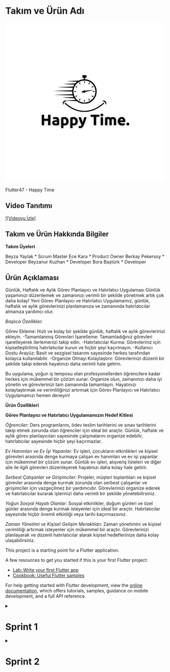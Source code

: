 # Takım ve Ürün Adı
![happytime](bootcampFiles/general/headers/happytimeLogo.png)

Flutter47 - Happy Time

## Video Tanıtımı

[![Videoyu İzle]]([https://www.youtube.com/watch?v=dQw4w9WgXcQ](https://drive.google.com/file/d/1OAgdeU8n3GXSREiHFPWkimPp7VVcwmS0/view?usp=drive_link))


## Takım ve Ürün Hakkında Bilgiler

**Takım Üyeleri**

Beyza Yaylak * Scrum Master
Ece Kara * Product Owner
Berkay Pekersoy * Developer
Beyzanur Kuzhan * Developer
Bora Baştürk * Developer

## Ürün Açıklaması

Günlük, Haftalık ve Aylık Görev Planlayıcı ve Hatırlatıcı Uygulaması
Günlük yaşamınızı düzenlemek ve zamanınızı verimli bir şekilde yönetmek artık çok daha kolay! Yeni Görev Planlayıcı ve Hatırlatıcı Uygulamamız, günlük, haftalık ve aylık görevlerinizi planlamanıza ve zamanında hatırlatıcılar almanıza yardımcı olur.

*Başlıca Özellikler:*

Görev Ekleme: Hızlı ve kolay bir şekilde günlük, haftalık ve aylık görevlerinizi ekleyin.
-Tamamlanmış Görevleri İşaretleme: Tamamladığınız görevleri işaretleyerek ilerlemenizi takip edin.
-Hatırlatıcılar Kurma: Görevleriniz için kişiselleştirilmiş hatırlatıcılar kurun ve hiçbir şeyi kaçırmayın.
-Kullanıcı Dostu Arayüz: Basit ve sezgisel tasarımı sayesinde herkes tarafından kolayca kullanılabilir.
-Organize Olmayı Kolaylaştırır: Görevlerinizi düzenli bir şekilde takip ederek hayatınızı daha verimli hale getirin.

Bu uygulama, yoğun iş temposu olan profesyonellerden öğrencilere kadar herkes için mükemmel bir çözüm sunar. Organize olun, zamanınızı daha iyi yönetin ve görevlerinizi tam zamanında tamamlayın. Hayatınızı kolaylaştırmak ve verimliliğinizi artırmak için Görev Planlayıcı ve Hatırlatıcı Uygulamamızı hemen deneyin!

**Ürün Özellikleri**

**Görev Planlayıcı ve Hatırlatıcı Uygulamamızın Hedef Kitlesi**

*Öğrenciler:*
Ders programlarını, ödev teslim tarihlerini ve sınav tarihlerini takip etmek zorunda olan öğrenciler için ideal bir araçtır. Günlük, haftalık ve aylık görev planlayıcıları sayesinde çalışmalarını organize edebilir, hatırlatıcılar sayesinde hiçbir şeyi kaçırmazlar.

*Ev Hanımları ve Ev İşi Yapanlar:*
Ev işleri, çocukların etkinlikleri ve kişisel görevleri arasında denge kurmaya çalışan ev hanımları ve ev işi yapanlar için mükemmel bir çözüm sunar. Günlük ev işleri, alışveriş listeleri ve diğer aile ile ilgili görevleri düzenleyerek hayatınızı daha kolay hale getirir.

*Serbest Çalışanlar ve Girişimciler:*
Projeler, müşteri toplantıları ve kişisel görevler arasında denge kurmak zorunda olan serbest çalışanlar ve girişimciler için vazgeçilmez bir yardımcıdır. Görevlerinizi organize ederek ve hatırlatıcılar kurarak işlerinizi daha verimli bir şekilde yönetebilirsiniz.

*Yoğun Sosyal Hayatı Olanlar:*
Sosyal etkinlikler, doğum günleri ve özel günler arasında denge kurmak isteyenler için ideal bir araçtır. Hatırlatıcılar sayesinde hiçbir önemli etkinliği veya tarihi kaçırmazsınız.

*Zaman Yönetimi ve Kişisel Gelişim Meraklıları:*
Zaman yönetimini ve kişisel verimliliği artırmak isteyenler için mükemmel bir araçtır. Görevlerinizi planlayarak ve düzenli hatırlatıcılar alarak kişisel hedeflerinize daha kolay ulaşabilirsiniz.


This project is a starting point for a Flutter application.

A few resources to get you started if this is your first Flutter project:

- [Lab: Write your first Flutter app](https://docs.flutter.dev/get-started/codelab)
- [Cookbook: Useful Flutter samples](https://docs.flutter.dev/cookbook)

For help getting started with Flutter development, view the
[online documentation](https://docs.flutter.dev/), which offers tutorials,
samples, guidance on mobile development, and a full API reference.


<details>
    <summary><h1>Sprint 1</h1></summary>




<details>
    <summary><h3>Sprint 1 - App Screenshots</h3></summary>
  <table style="width: 100%;">
    <tr>
      <td colspan="4" style="text-align: center;"><h2>Kullanıcı Doğrulama Sayfaları</h2></td>
    </tr>
    <tr>
      <td style="width: 25%;"><img src="bootcampFiles/sprintOne/screenshots/1.png" style="max-width: 100%; height: auto;"></td>
      <td style="width: 25%;"><img src="bootcampFiles/sprintOne/screenshots/2.png" style="max-width: 100%; height: auto;"></td>
      <td style="width: 25%;"><img src="bootcampFiles/sprintOne/screenshots/3.png" style="max-width: 100%; height: auto;"></td>
    </tr>
    <tr>
      <td colspan="4" style="text-align: center;"><h2>Ana Ekran ve Görevler Sayfası</h2></td>
    </tr>
    <tr>
      <td style="width: 25%;"><img src="bootcampFiles/sprintOne/screenshots/4.png" style="max-width: 100%; height: auto;"></td>
      <td style="width: 25%;"><img src="bootcampFiles/sprintOne/screenshots/5.png" style="max-width: 100%; height: auto;"></td>
      <td style="width: 25%;"><img src="bootcampFiles/sprintOne/screenshots/6.png" style="max-width: 100%; height: auto;"></td>
    </tr>
    <tr>
      <td colspan="4" style="text-align: center;"><h2>Görev Ekleme ve Görevler Sayfası</h2></td>
    </tr>
    <tr>
      <td style="width: 25%;"><img src="bootcampFiles/sprintOne/screenshots/7.png" style="max-width: 100%; height: auto;"></td>
      <td style="width: 25%;"><img src="bootcampFiles/sprintOne/screenshots/8.png" style="max-width: 100%; height: auto;"></td>
    </tr>
  </table>
  </details>   


  <details>
    <summary><h3>Sprint 1 - Sprint Board Update Screenshots</h3></summary>
    <img src="bootcampFiles/sprintOne/boardupdate/1.jpeg" style="max-width: 100%; height: auto;">
    <img src="bootcampFiles/sprintOne/boardupdate/2.jpeg" style="max-width: 100%; height: auto;">
  </details>

  <details>
    <summary><h3>Sprint 1 - Proje Takip Aracı</h3></summary>
    <img src="bootcampFiles/sprintOne/proje_takip/1.png" style="max-width: 100%; height: auto;">
    <img src="bootcampFiles/sprintOne/proje_takip/2.png" style="max-width: 100%; height: auto;">
    <img src="bootcampFiles/sprintOne/proje_takip/3.png" style="max-width: 100%; height: auto;">
    <img src="bootcampFiles/sprintOne/proje_takip/4.png" style="max-width: 100%; height: auto;">
    <img src="bootcampFiles/sprintOne/proje_takip/5.png" style="max-width: 100%; height: auto;">
    <img src="bootcampFiles/sprintOne/proje_takip/6.png" style="max-width: 100%; height: auto;">
    <img src="bootcampFiles/sprintOne/proje_takip/7.png" style="max-width: 100%; height: auto;">
  </details>


  - **Sprint Notes**:
    "İlk sprint sürecinde görev dağılımı yapıldı. Herkesten kod yazması istenmesi üzerine görevlerde ortak payda sağlanarak herkesin olağan uygunluk durumuna göre yapabilirlik seviyesine göre görevlerde rol alması sağlandı.
İlk olarak tasarımın canvada yapılmasına karar verildi.
email login sisteminin kullanılmasına karar verildi."

  - **Sprint içinde beklenen puan tamamlama**: 200 puan
  - **Puan Tamamlama Mantığı**: `(200 points completed)` Ekibin iş yoğunlu, okul durumu olsada görevler tamamlanmaya çalışıldı.
  - **Daily Scrum**: "Beyza Yaylak görev takibinin kolay bir şekilde yapılması için  google sheet oluşturdu. 
Ürün fikri bulmak için ekip üyelerinden fikir düşünme ve paylaşma adına süre belirlendi.
Toplam Ece, Beyzanur Kuzhan ve Berkay'ın eklemiş olduğu dört fikir üzerinden yapılabilirlik ve zaman kapsamında hangisinin uygun olabileceği paydaları da değerlendirilerek oylamalar yapıldı ve uygulama fikrine karar verildi.   
 Elde edilen fikir için taslak bir uygulama şeması Beyzanur Kuzhan  tarafından oluşturuldu.
Ardından Canva tarafında uygulama arayüzü üzerine Beyza Yaylak ve Berkay çalıştı.
Beyza Yaylak logoyu ve uygulama ismi üzerinde çalıştı.
İlk sprint için istenilen düzeye getirildi.
Kodlama kısmında başlangıç ve sayfalar oluşturulmaya başlandı. 
Bora yaptığımız çalışmaların githup repoya aktarılması konusunda Beyza Yaylak ve Berkay'a destek oldu.
Genel olarak iyi bir sprint süreci geçirdiğimizi düşünüyoruz. İş tempomuz olsa da zamanı iyi kullandığımızı düşünüyoruz.
"
  - **Product Backlog URL:** 
  - **Sprint Review:**
    Ürün değerlendirme sürecinde; Tasarım için Beyza Yaylak ve Berkay koordineli bir süreç yürüttüler. Proje seçme konusunda zorlanma olmadı. Fakat projeye isim konusuna ayrılan zaman tahminimizden daha uzun sürdü. 

  - **Sprint Review Participants:** Beyza Yaylak, Ece Kara, Berkay Pekersoy, Bora Baştürk, Beyzanur Kuzhan 
  - **Sprint Retrospective:**
    "İkinci sprintte uygulamaya yoğunlaşılmasına karar verildi.
Berkay, Beyzanur ve Bora’nın uygulamanın kod kısmına yoğunlaşmasına karar verildi. 
Arayüz tasarımında Beyza ve Ece’nin hazırlayıp geliştirici arkadaşlara iletmesine karar verildi.
"


  

  </details>


<details>
    <summary><h1>Sprint 2</h1></summary>


<details>
    <summary><h3>Sprint 2 - App Screenshots</h3></summary>
  <table style="width: 100%;">
    <tr>
      <td colspan="4" style="text-align: center;"><h2>Ana Ekran</h2></td>
    </tr>
    <tr>
      <td style="width: 25%;"><img src="bootcampFiles/sprintTwo/screenshots/1.png" style="max-width: 100%; height: auto;"></td>
    </tr>
    <tr>
      <td colspan="4" style="text-align: center;"><h2>Görev Ekleme ve Görevler Sayfası</h2></td>
    </tr>
    <tr>
      <td style="width: 25%;"><img src="bootcampFiles/sprintTwo/screenshots/2.png" style="max-width: 100%; height: auto;"></td>
      <td style="width: 25%;"><img src="bootcampFiles/sprintTwo/screenshots/3.png" style="max-width: 100%; height: auto;"></td>
    </tr>
      <tr>
      <td colspan="4" style="text-align: center;"><h2>Hatırlatıcı</h2></td>
    </tr>
    <tr>
      <td style="width: 25%;"><img src="bootcampFiles/sprintTwo/screenshots/4.png" style="max-width: 100%; height: auto;"></td>
    </tr>
      <tr>
      <td colspan="4" style="text-align: center;"><h2>Takvim</h2></td>
    </tr>
    <tr>
      <td style="width: 25%;"><img src="bootcampFiles/sprintTwo/screenshots/5.png" style="max-width: 100%; height: auto;"></td>
    </tr>
    
  </table>

    
  </details>   

<details>
    <summary><h3>Uygulama Gezinti Şeması ve Örnek Kullanım</h3></summary>
    <img src="bootcampFiles/sprintTwo/strollSchema/1.png" style="max-width: 100%; height: auto;">
    <video autoplay loop muted width="500" height="300" src="bootcampFiles/sprintTwo/screenshots/SampleUsage.gif">
    </video>
    <img src="bootcampFiles/sprintTwo/screenshots/SampleUsage.gif" style="max-width: 100%; height: auto;">
  </details>

  <details>
    <summary><h3>Sprint 2 - Sprint Board Update Screenshots</h3></summary>
    <img src="bootcampFiles/sprintTwo/boardupdate/ss1.jpeg" style="max-width: 100%; height: auto;">
    <img src="bootcampFiles/sprintTwo/boardupdate/ss2.jpeg" style="max-width: 100%; height: auto;">
      <img src="bootcampFiles/sprintTwo/boardupdate/ss3.jpeg" style="max-width: 100%; height: auto;">
  </details>

  <details>
    <summary><h3>Sprint 2 - Proje Takip Aracı</h3></summary>
    <img src="bootcampFiles/sprintTwo/proje_takip/2.png" style="max-width: 100%; height: auto;">
    <img src="bootcampFiles/sprintTwo/proje_takip/3.png" style="max-width: 100%; height: auto;">
  </details>
  


  - **Sprint Notes**:
    "İkinci spritte uygulamanın tasarım ve kod kısmına yoğunlaşıldı. Sayfa tasarımlarında ve butonların tasarımları uygulamay eklendi.
Uygulama tasarım olarak değişti. Canva kullanmaktan ekip olarak vazgeçtik. Figma kullanmaya karar verdik. Figmadaki tasarım eklendi.
Uygulamanın logosu da değiştirildi. Uygulama ismi Happy Time olarak belirlenmişti. Buna uygun farklı bir logo geliştirildi.
Kullanıcı hedef kitlemize uygun bir tasarım tercih edildi.
Uygulamanın telefonlar üzerindeki testleri yapılmaya başlandı.
Clean code için açıklamaları ile birlikte kodlama yapıldı.
Uygulamanın planlanmış olan sayfaları oluşturuldu.
Front-end kısmının %60'lık bölümü tamamlandı.
Back-end kısmının %30'luk bölümü tamamlandı."

  - **Sprint içinde beklenen puan tamamlama**: İkinci Sprint için 200 puan beklenmektedir. Ekip üyeleri yine başarılı bir şekilde çalıştı. Ekip uyumlu bir şekilde çalıştı.
  - **Puan Tamamlama Mantığı**: `(200 points completed)` Kod yazma, tasarım, ekip uyumu, ekip içi aktiflik, belirlenen hedefleri tamamlama yüzdesine göre puan değerlendirlmesi yapılmıştır.
  - **Daily Scrum**: "Herkese uygun ortak bir zaman ayarlanamadığı için proje takibi google sheetten ve grup sohbetlerinden iletişime devam edildi.  Logo ve renkler ilk sprintte belirlendiği şekliyle kullanılmaya devam edilecek.          App Navigation Schema Ece Kara öncülüğünde oluşturularak eklemeler yapıldı.                                                     Ekip içerisinde koordineli ve etkin iletişim sağlandı.
Bora yaptığımız çalışmaların githup repoya aktarılması konusunda Beyzanur Kuzhan, Beyza Yaylak ve Berkay'a destek oldu."
  - **Product Backlog URL:** 
  - **Sprint Review:**
    "Ürün değerlendirme sürecinde; Tasarım için Ece Kara ve Beyza Yaylak çalışmaya devam ettiler. Proje ilerlemesinde beklenti karşılandı. Tasarım ve kod kısmı sorunsuz ilerledi.Kod kısmında herkesin kontrolünde Berkay Pekersoy ' un öncülüğünde ilerletildi. Beyzanur Kuzhan'da ona destek oldu.
En sonunda ekip yazılım ekibinin yaptığını inceledi."

  - **Sprint Review Participants:** Beyza Yaylak, Ece Kara, Berkay Pekersoy, Bora Baştürk, Beyzanur Kuzhan 
  - **Sprint Retrospective:**
    "Kalan kısımların üçüncü sprint'de tamamlanması kararlaştırıldı.
Uygulama nasıl kullanılır kısmı üçüncü sprintte yapılması planlandı.
AI butonu üçüncü sprintte yapılması planlandı.
Tamamlanan Görevler kısmı üçüncü spritte yapılması planlandı.
Notlar kısmı üçüncü sprinte ertelendi."

</details>
